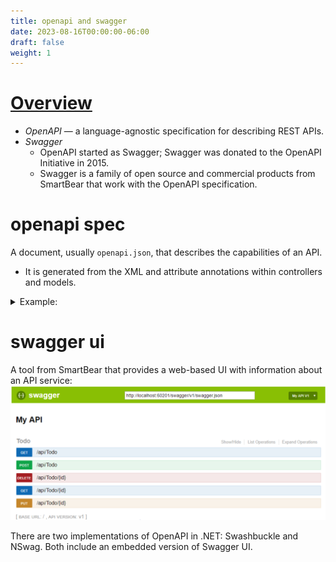 ```yaml
---
title: openapi and swagger
date: 2023-08-16T00:00:00-06:00
draft: false
weight: 1
---
```


# [Overview](https://learn.microsoft.com/en-us/aspnet/core/tutorials/web-api-help-pages-using-swagger?view=aspnetcore-7.0)  
- *OpenAPI* — a language-agnostic specification for describing REST APIs.
- *Swagger*
  - OpenAPI started as Swagger; Swagger was donated to the OpenAPI Initiative in 2015.
  - Swagger is a family of open source and commercial products from SmartBear that work with the OpenAPI specification.

# openapi spec 
A document, usually `openapi.json`, that describes the capabilities of an API.
- It is generated from the XML and attribute annotations within controllers and models.

<details>
<summary>
Example:  

</summary>

`openapi.json`
```json
{
  "openapi": "3.0.1",
  "info": {
    "title": "API V1",
    "version": "v1"
  },
  "paths": {
    "/api/Todo": {
      "get": {
        "tags": [
          "Todo"
        ],
        "operationId": "ApiTodoGet",
        "responses": {
          "200": {
            "description": "Success",
            "content": {
              "text/plain": {
                "schema": {
                  "type": "array",
                  "items": {
                    "$ref": "#/components/schemas/ToDoItem"
                  }
                }
              },
              "application/json": {
                "schema": {
                  "type": "array",
                  "items": {
                    "$ref": "#/components/schemas/ToDoItem"
                  }
                }
              },
              "text/json": {
                "schema": {
                  "type": "array",
                  "items": {
                    "$ref": "#/components/schemas/ToDoItem"
                  }
                }
              }
            }
          }
        }
      },
      "post": {
        …
      }
    },
    "/api/Todo/{id}": {
      "get": {
        …
      },
      "put": {
        …
      },
      "delete": {
        …
      }
    }
  },
  "components": {
    "schemas": {
      "ToDoItem": {
        "type": "object",
        "properties": {
          "id": {
            "type": "integer",
            "format": "int32"
          },
          "name": {
            "type": "string",
            "nullable": true
          },
          "isCompleted": {
            "type": "boolean"
          }
        },
        "additionalProperties": false
      }
    }
  }
}
```
</details>

# swagger ui
A tool from SmartBear that provides a web-based UI with information about an API service:  
![A screenshot of Swagger UI](./image.png)

There are two implementations of OpenAPI in .NET: Swashbuckle and NSwag.  Both include an embedded version of Swagger UI.